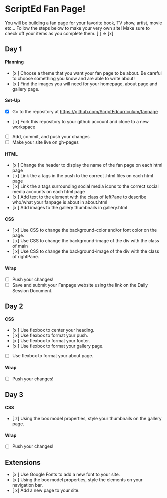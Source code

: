 # ScriptEd Fan Page!
You will be building a fan page for your favorite book, TV show, artist, movie etc... Follow the steps below to make your very own site! 
Make sure to check off your items as you complete them. [ ] => [x]


## Day 1
#### Planning
- [x ] Choose a theme that you want your fan page to be about. Be careful to choose something you know and are able to write about!
- [x ] Find the images you will need for your homepage, about page and gallery page.
#### Set-Up
- [x] Go to the repository at https://github.com/ScriptEdcurriculum/fanpage
- [ x] Fork this repository to your github account and clone to a new workspace
- [ ] Add, commit, and push your changes
- [ ] Make your site live on gh-pages
#### HTML
- [x ] Change the header to display the name of the fan page on each html page
- [ x] Link the a tags in the push to the correct .html files on each html page
- [ x] Link the a tags surrounding social media icons to the correct social media accounts on each html page
- [x ] Add text to the element with the class of leftPane to describe who/what your fanpage is about in about.html
- [x ] Add images to the gallery thumbnails in gallery.html
#### CSS
- [ x] Use CSS to change the background-color and/or font color on the page.
- [ x] Use CSS to change the background-image of the div with the class of main
- [ x] Use CSS to change the background-image of the div with the class of rightPane.

#### Wrap
- [ ] Push your changes!
- [ ] Save and submit your Fanpage website using the link on the Daily Session Document.

## Day 2
#### CSS
- [x ] Use flexbox to center your heading. 
- [ x] Use flexbox to format your push.
- [x ] Use flexbox to format your footer.
- [x ] Use flexbox to format your gallery page. 
- [ ] Use flexbox to format your about page. 

#### Wrap
- [ ] Push your changes!

## Day 3
#### CSS
- [ z] Using the box model properties, style your thumbnails on the gallery page. 

#### Wrap
- [ ] Push your changes!

## Extensions
- [x ] Use Google Fonts to add a new font to your site.
- [x ] Using the box model properties, style the elements on your navigation bar.
- [ x] Add a new page to your site.

